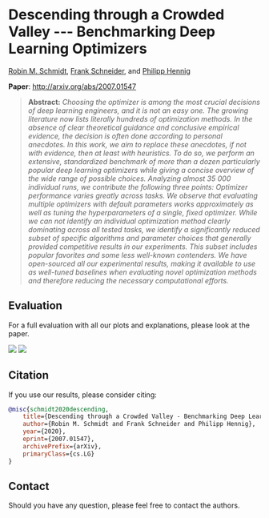 # Descending through a Crowded Valley --- Benchmarking Deep Learning Optimizers

[Robin M. Schmidt](https://scholar.google.de/citations?user=20vb63kAAAAJ&hl=de), [Frank Schneider](https://scholar.google.com/citations?user=znq-WkAAAAAJ&hl=en), and [Philipp Hennig](https://scholar.google.de/citations?user=UeG5w08AAAAJ&hl=en)

**Paper**: http://arxiv.org/abs/2007.01547

> **Abstract:** *Choosing the optimizer is among the most crucial decisions of deep learning engineers, and it is not an easy one. The growing literature now lists literally hundreds of optimization methods. In the absence of clear theoretical guidance and conclusive empirical evidence, the decision is often done according to personal anecdotes. In this work, we aim to replace these anecdotes, if not with evidence, then at least with heuristics. To do so, we perform an extensive, standardized benchmark of more than a dozen particularly popular deep learning optimizers while giving a concise overview of the wide range of possible choices. Analyzing almost 35 000 individual runs, we contribute the following three points: Optimizer performance varies greatly across tasks. We observe that evaluating multiple optimizers with default parameters works approximately as well as tuning the hyperparameters of a single, fixed optimizer. While we can not identify an individual optimization method clearly dominating across all tested tasks, we identify a significantly reduced subset of specific algorithms and parameter choices that generally provided competitive results in our experiments. This subset includes popular favorites and some less well-known contenders. We have open-sourced all our experimental results, making it available to use as well-tuned baselines when evaluating novel optimization methods and therefore reducing the necessary computational efforts.* 


## Evaluation

For a full evaluation with all our plots and explanations, please look at the paper.

<img src = "https://i.imgur.com/450YoFl.png" >

<img src = "https://i.imgur.com/Yu96SyP.png" >

## Citation
If you use our results, please consider citing:

```bibtex
@misc{schmidt2020descending,
    title={Descending through a Crowded Valley - Benchmarking Deep Learning Optimizers},
    author={Robin M. Schmidt and Frank Schneider and Philipp Hennig},
    year={2020},
    eprint={2007.01547},
    archivePrefix={arXiv},
    primaryClass={cs.LG}
}
```
    
## Contact
Should you have any question, please feel free to contact the authors.
